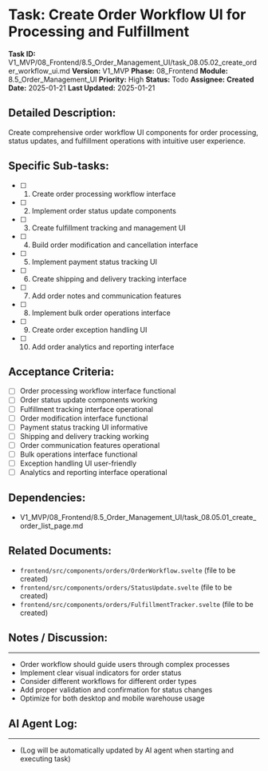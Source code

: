 # Task: Create Order Workflow UI for Processing and Fulfillment

**Task ID:** V1_MVP/08_Frontend/8.5_Order_Management_UI/task_08.05.02_create_order_workflow_ui.md
**Version:** V1_MVP
**Phase:** 08_Frontend
**Module:** 8.5_Order_Management_UI
**Priority:** High
**Status:** Todo
**Assignee:**
**Created Date:** 2025-01-21
**Last Updated:** 2025-01-21

## Detailed Description:
Create comprehensive order workflow UI components for order processing, status updates, and fulfillment operations with intuitive user experience.

## Specific Sub-tasks:
- [ ] 1. Create order processing workflow interface
- [ ] 2. Implement order status update components
- [ ] 3. Create fulfillment tracking and management UI
- [ ] 4. Build order modification and cancellation interface
- [ ] 5. Implement payment status tracking UI
- [ ] 6. Create shipping and delivery tracking interface
- [ ] 7. Add order notes and communication features
- [ ] 8. Implement bulk order operations interface
- [ ] 9. Create order exception handling UI
- [ ] 10. Add order analytics and reporting interface

## Acceptance Criteria:
- [ ] Order processing workflow interface functional
- [ ] Order status update components working
- [ ] Fulfillment tracking interface operational
- [ ] Order modification interface functional
- [ ] Payment status tracking UI informative
- [ ] Shipping and delivery tracking working
- [ ] Order communication features operational
- [ ] Bulk operations interface functional
- [ ] Exception handling UI user-friendly
- [ ] Analytics and reporting interface operational

## Dependencies:
- V1_MVP/08_Frontend/8.5_Order_Management_UI/task_08.05.01_create_order_list_page.md

## Related Documents:
- `frontend/src/components/orders/OrderWorkflow.svelte` (file to be created)
- `frontend/src/components/orders/StatusUpdate.svelte` (file to be created)
- `frontend/src/components/orders/FulfillmentTracker.svelte` (file to be created)

## Notes / Discussion:
---
* Order workflow should guide users through complex processes
* Implement clear visual indicators for order status
* Consider different workflows for different order types
* Add proper validation and confirmation for status changes
* Optimize for both desktop and mobile warehouse usage

## AI Agent Log:
---
* (Log will be automatically updated by AI agent when starting and executing task)
